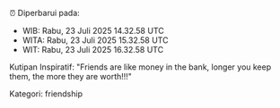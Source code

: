 ⏰ Diperbarui pada:
- WIB: Rabu, 23 Juli 2025 14.32.58 UTC
- WITA: Rabu, 23 Juli 2025 15.32.58 UTC
- WIT: Rabu, 23 Juli 2025 16.32.58 UTC

Kutipan Inspiratif:
"Friends are like money in the bank, longer you keep them, the more they are worth!!!"


Kategori: friendship

